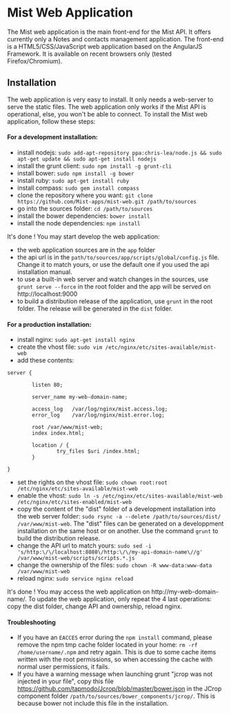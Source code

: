 Mist Web Application
====================

The Mist web application is the main front-end for the Mist API. It offers currently only a Notes and contacts management application. The front-end is a HTML5/CSS/JavaScript web application based on the AngularJS Framework. It is available on recent browsers only (tested Firefox/Chromium).

## Installation

The web application is very easy to install. It only needs a web-server to serve the static files. The web application only works if the Mist API is operational, else, you won't be able to connect. To install the Mist web application, follow these steps:

#### For a development installation:
* install nodejs: `sudo add-apt-repository ppa:chris-lea/node.js && sudo apt-get update && sudo apt-get install nodejs`
* install the grunt client: `sudo npm install -g grunt-cli`
* install bower: `sudo npm install -g bower`
* install ruby: `sudo apt-get install ruby`
* install compass: `sudo gem install compass`
* clone the repository where you want: `git clone https://github.com/Mist-apps/mist-web.git /path/to/sources`
* go into the sources folder: `cd /path/to/sources`
* install the bower dependencies: `bower install`
* install the node dependencies: `npm install`

It's done ! You may start develop the web application:
* the web application sources are in the `app` folder
* the api url is in the `path/to/sources/app/scripts/global/config.js` file. Change it to match yours, or use the default one if you used the api installation manual.
* to use a built-in web server and watch changes in the sources, use `grunt serve --force` in the root folder and the app will be served on http://localhost:9000
* to build a distribution release of the application, use `grunt` in the root folder. The release will be generated in the `dist` folder.

#### For a production installation:
* install nginx: `sudo apt-get install nginx`
* create the vhost file: `sudo vim /etc/nginx/etc/sites-available/mist-web`
* add these contents:
```
server {

        listen 80;

        server_name my-web-domain-name;

        access_log   /var/log/nginx/mist.access.log;
        error_log    /var/log/nginx/mist.error.log;

        root /var/www/mist-web;
        index index.html;

        location / {
                try_files $uri /index.html;
        }

}
```
* set the rights on the vhost file: `sudo chown root:root /etc/nginx/etc/sites-available/mist-web`
* enable the vhost: `sudo ln -s /etc/nginx/etc/sites-available/mist-web /etc/nginx/etc/sites-enabled/mist-web`
* copy the content of the "dist" folder of a development installation into the web server folder: `sudo rsync -a --delete /path/to/sources/dist/ /var/www/mist-web`. The "dist" files can be generated on a developpment installation on the same host or on another. Use the command `grunt` to build the distribution release.
* change the API url to match yours: `sudo sed -i 's/http:\/\/localhost:8080\/http:\/\/my-api-domain-name\//g' /var/www/mist-web/scripts/scripts.*.js`
* change the ownership of the files: `sudo chown -R www-data:www-data /var/www/mist-web`
* reload nginx: `sudo service nginx reload`

It's done ! You may access the web application on http://my-web-domain-name/. To update the web application, only repeat the 4 last operations: copy the dist folder, change API and ownership, reload nginx.

#### Troubleshooting

* If you have an `EACCES` error during the `npm install` command, please remove the npm tmp cache folder located in your home: `rm -rf /home/username/.npm` and retry again. This is due to some cache items written with the root permissions, so when accessing the cache with normal user permissions, it fails.
* If you have a warning message when launching grunt "jcrop was not injected in your file", copy this file https://github.com/tapmodo/Jcrop/blob/master/bower.json in the JCrop component folder `/path/to/sources/bower_components/jcrop/`. This is because bower not include this file in the installation.
